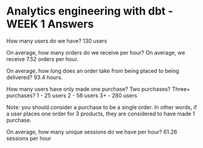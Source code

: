 # Analytics engineering with dbt - WEEK 1 Answers
How many users do we have?
130 users

On average, how many orders do we receive per hour?
On average, we receive 7.52 orders per hour.

On average, how long does an order take from being placed to being delivered?
93.4 hours.

How many users have only made one purchase? Two purchases? Three+ purchases?
1 - 25 users
2 - 56 users
3+ - 280 users

Note: you should consider a purchase to be a single order. In other words, if a user places one order for 3 products, they are considered to have made 1 purchase.

On average, how many unique sessions do we have per hour?
61.26 sessions per hour